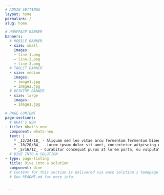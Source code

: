```yaml
---
# ADMIN SETTINGS
layout: home
permalink: /
slug: home

# HOMEPAGE BANNER
banners:
  # MOBILE BANNER
  - size: small
    images:
    - line-1.png
    - line-2.png
    - line-3.png
  # TABLET BANNER
  - size: medium
    images:
    - image1.jpg
    - image2.jpg
  # DESKTOP BANNER
  - size: large
    images:
    - image1.jpg

# PAGE CONTENT
page-sections:
  # WHAT'S NEW
- title: What's new
  component: whats-new
  text: |
    * _12/24/18_ - Aliquam sed leo vitae arcu fermentum fermentum bibendum vel lectus. Vestibulum dictum nulla nulla, a ultricies sem sodales nec. Maecenas blandit ante vel nunc maximus malesuada.
    * _10/20/84_ - Lorem ipsum dolor sit amet, consectetur adipiscing elit. Mauris vel faucibus mi. Nam felis velit, sodales eget semper sed, convallis efficitur nunc.
    * _5/16/12_ - Curabitur consequat purus at lorem porta, eu vulputate dolor consectetur. Vestibulum sodales sagittis felis, nec viverra ex fringilla non.
  # DIVE INTO A SOLUTION
- type: page-listing
  title: Dive into a solution
  component: dive
  # Content for this section is delivered via each Solution's homepage markdown file.
  # See README.md for more info.


---
```

